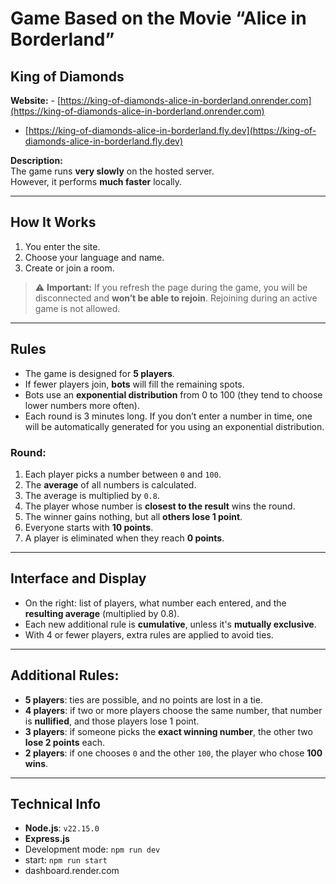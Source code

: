 # Game Based on the Movie **“Alice in Borderland”**  
## King of Diamonds


**Website:** - [https://king-of-diamonds-alice-in-borderland.onrender.com](https://king-of-diamonds-alice-in-borderland.onrender.com)  
- [https://king-of-diamonds-alice-in-borderland.fly.dev](https://king-of-diamonds-alice-in-borderland.fly.dev)  

**Description:**  
The game runs **very slowly** on the hosted server.  
However, it performs **much faster** locally.

---

## How It Works

1. You enter the site.
2. Choose your language and name.
3. Create or join a room.

> ⚠️ **Important:** If you refresh the page during the game, you will be disconnected and **won’t be able to rejoin**. Rejoining during an active game is not allowed.

---

## Rules

- The game is designed for **5 players**.
- If fewer players join, **bots** will fill the remaining spots.
- Bots use an **exponential distribution** from 0 to 100 (they tend to choose lower numbers more often).
- Each round is 3 minutes long. If you don’t enter a number in time, one will be automatically generated for you using an exponential distribution.

### Round:

1. Each player picks a number between `0` and `100`.
2. The **average** of all numbers is calculated.
3. The average is multiplied by `0.8`.
4. The player whose number is **closest to the result** wins the round.
5. The winner gains nothing, but all **others lose 1 point**.
6. Everyone starts with **10 points**.
7. A player is eliminated when they reach **0 points**.

---

## Interface and Display

- On the right: list of players, what number each entered, and the **resulting average** (multiplied by 0.8).
- Each new additional rule is **cumulative**, unless it's **mutually exclusive**.
- With 4 or fewer players, extra rules are applied to avoid ties.

---

## Additional Rules:

- **5 players**: ties are possible, and no points are lost in a tie.
- **4 players**: if two or more players choose the same number, that number is **nullified**, and those players lose 1 point.
- **3 players**: if someone picks the **exact winning number**, the other two **lose 2 points** each.
- **2 players**: if one chooses `0` and the other `100`, the player who chose **100 wins**.

---

## Technical Info

- **Node.js**: `v22.15.0`
- **Express.js**
- Development mode: `npm run dev`
- start: `npm run start`
- dashboard.render.com

